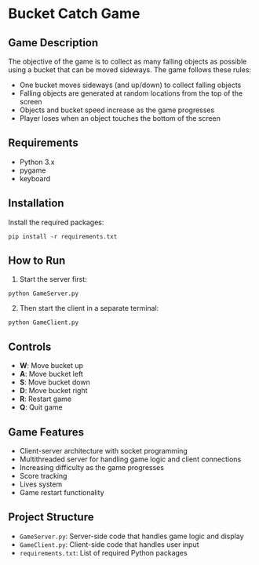 # Bucket Catch Game

## Game Description

The objective of the game is to collect as many falling objects as possible using a bucket that can be moved sideways. The game follows these rules:

- One bucket moves sideways (and up/down) to collect falling objects
- Falling objects are generated at random locations from the top of the screen
- Objects and bucket speed increase as the game progresses
- Player loses when an object touches the bottom of the screen

## Requirements

- Python 3.x
- pygame
- keyboard

## Installation

Install the required packages:

```
pip install -r requirements.txt
```

## How to Run

1. Start the server first:

```
python GameServer.py
```

2. Then start the client in a separate terminal:

```
python GameClient.py
```

## Controls

- **W**: Move bucket up
- **A**: Move bucket left
- **S**: Move bucket down
- **D**: Move bucket right
- **R**: Restart game
- **Q**: Quit game

## Game Features

- Client-server architecture with socket programming
- Multithreaded server for handling game logic and client connections
- Increasing difficulty as the game progresses
- Score tracking
- Lives system
- Game restart functionality

## Project Structure

- `GameServer.py`: Server-side code that handles game logic and display
- `GameClient.py`: Client-side code that handles user input
- `requirements.txt`: List of required Python packages
